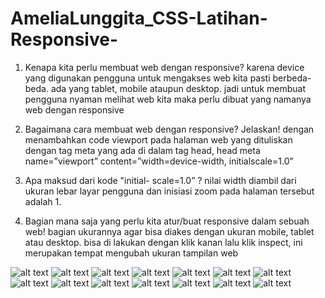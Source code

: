 # AmeliaLunggita_CSS-Latihan-Responsive-

1. Kenapa kita perlu membuat web dengan responsive?
karena device yang digunakan pengguna untuk mengakses web kita pasti berbeda-beda. ada yang tablet, mobile ataupun desktop. jadi untuk membuat pengguna nyaman melihat web kita maka perlu dibuat yang namanya web dengan responsive

2. Bagaimana cara membuat web dengan responsive? Jelaskan!
dengan menambahkan code viewport pada halaman web yang dituliskan dengan tag meta yang ada di dalam tag head, head meta name=”viewport” content=”width=device-width, initialscale=1.0”

3. Apa maksud dari kode "initial- scale=1.0” ?
 nilai width diambil dari ukuran lebar layar pengguna dan inisiasi zoom pada halaman tersebut adalah 1. 

4. Bagian mana saja yang perlu kita atur/buat responsive dalam sebuah web!
bagian ukurannya agar bisa diakes dengan ukuran mobile, tablet atau desktop. bisa di lakukan dengan klik kanan lalu klik inspect, ini merupakan tempat mengubah ukuran tampilan web 

![alt text](https://github.com/Lunggita29/AmeliaLunggita_CSS-Latihan-Responsive-/blob/master/latresarticle%20(2).png)
![alt text](https://github.com/Lunggita29/AmeliaLunggita_CSS-Latihan-Responsive-/blob/master/latresarticle%20(3).png)
![alt text](https://github.com/Lunggita29/AmeliaLunggita_CSS-Latihan-Responsive-/blob/master/latresarticle.png)
![alt text](https://github.com/Lunggita29/AmeliaLunggita_CSS-Latihan-Responsive-/blob/master/latresform%20(2).png)
![alt text](https://github.com/Lunggita29/AmeliaLunggita_CSS-Latihan-Responsive-/blob/master/latresform.png)
![alt text](https://github.com/Lunggita29/AmeliaLunggita_CSS-Latihan-Responsive-/blob/master/latresgallery%20(2).png)
![alt text](https://github.com/Lunggita29/AmeliaLunggita_CSS-Latihan-Responsive-/blob/master/latresgallery.png)
![alt text](https://github.com/Lunggita29/AmeliaLunggita_CSS-Latihan-Responsive-/blob/master/latresgrid%20(2).png)
![alt text](https://github.com/Lunggita29/AmeliaLunggita_CSS-Latihan-Responsive-/blob/master/latresgrid.png)
![alt text](https://github.com/Lunggita29/AmeliaLunggita_CSS-Latihan-Responsive-/blob/master/latresquery%20(2).png)
![alt text](https://github.com/Lunggita29/AmeliaLunggita_CSS-Latihan-Responsive-/blob/master/latresquery%20(3).png)
![alt text](https://github.com/Lunggita29/AmeliaLunggita_CSS-Latihan-Responsive-/blob/master/latresquery.png)
![alt text](https://github.com/Lunggita29/AmeliaLunggita_CSS-Latihan-Responsive-/blob/master/latrestemplate%20(2).png)
![alt text](https://github.com/Lunggita29/AmeliaLunggita_CSS-Latihan-Responsive-/blob/master/latrestemplate.png)
